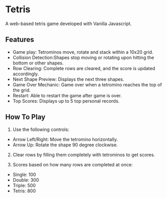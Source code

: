 # Tetris

A web-based tetris game developed with Vanilla Javascript.

## Features

- Game play: Tetrominos move, rotate and stack within a 10x20 grid.
- Collision Detection:Shapes stop moving or rotating upon hitting the bottom or other shapes.
- Row Clearing: Complete rows are cleared, and the score is updated accordingly.
- Next Shape Preview: Displays the next three shapes.
- Game Over Mechanic: Game over when a tetromino reaches the top of the grid.
- Restart: Able to restart the game after game is over.
- Top Scores: Displays up to 5 top personal records.

## How To Play

1. Use the following controls:

- Arrow Left/Right: Move the tetromino horizontally.
- Arrow Up: Rotate the shape 90 degree clockwise.

2. Clear rows by filling them completely with tetrominos to get scores.

3. Scores based on how many rows are completed at once:

- Single: 100
- Double: 300
- Triple: 500
- Tetris: 800
